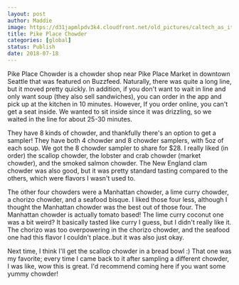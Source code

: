 ```yaml
---
layout: post
author: Maddie
image: https://d31japmlpdv3k4.cloudfront.net/old_pictures/caltech_as_it_happens/6a0105349b8251970b022ad39f79ee200b.jpg
title: Pike Place Chowder
categories: [global]
status: Publish
date: 2018-07-18
---
```


Pike Place Chowder is a chowder shop near Pike Place Market in downtown Seattle that was featured on Buzzfeed. Naturally, there was quite a long line, but it moved pretty quickly. In addition, if you don't want to wait in line and only want soup (they also sell sandwiches), you can order in the app and pick up at the kitchen in 10 minutes. However, If you order online, you can't get a seat inside. We wanted to sit inside since it was drizzling, so we waited in the line for about 25-30 minutes.

They have 8 kinds of chowder, and thankfully there's an option to get a sampler! They have both 4 chowder and 8 chowder samplers, with 5oz of each soup. We got the 8 chowder sampler to share for $28. I really liked (in order) the scallop chowder, the lobster and crab chowder (market chowder), and the smoked salmon chowder. The New England clam chowder was also good, but it was pretty standard tasting compared to the others, which were flavors I wasn't used to.

The other four chowders were a Manhattan chowder, a lime curry chowder, a chorizo chowder, and a seafood bisque. I liked those four less, although I thought the Manhattan chowder was the best out of those four. The Manhattan chowder is actually tomato based! The lime curry coconut one was a bit weird? It basically tasted like curry I guess, but I didn't really like it. The chorizo was too overpowering in the chorizo chowder, and the seafood one had this flavor I couldn't place..but it was also just okay.

Next time, I think I'll get the scallop chowder in a bread bowl :) That one was my favorite; every time I came back to it after sampling a different chowder, I was like, wow this is great. I'd recommend coming here if you want some yummy chowder!

